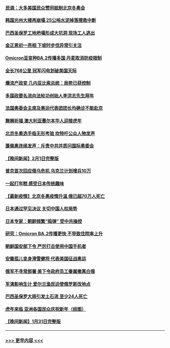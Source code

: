 #### [民调：大多美国民众赞同抵制北京冬奥会](../pages/prog202/a103337831.md?t=02021850) 
#### [韩国光州大楼再崩塌 25公吨水泥掉落搜救中断](../pages/prog202/a103337799.md?t=02021850) 
#### [巴西圣保罗工地坍塌形成大坑洞 现场工人逃出](../pages/prog202/a103337761.md?t=02021850) 
#### [金正恩初一亮相 下坡时步伐异常引关注](../pages/prog202/a103337694.md?t=02021850) 
#### [Omicron亚变种BA.2传播多国 丹麦取消防疫限制](../pages/prog202/a103337600.md?t=02021850) 
#### [全长768公里 冠军闪电划破美国天际](../pages/prog202/a103337663.md?t=02021850) 
#### [爆流产政变 几内亚比索总统：局势已获控制](../pages/prog202/a103337660.md?t=02021850) 
#### [多国政要名流向法轮功创始人李洪志先生拜年](../pages/prog202/a103336968.md?t=02021850) 
#### [法国奥委会主席及奥运代表团团长均确诊不能赴京](../pages/prog202/a103337398.md?t=02021850) 
#### [舞狮祈福 澳大利亚墨尔本华人迎接虎年](../pages/prog202/a103336946.md?t=02021850) 
#### [北京冬奥选手临无形考验 坎特吁公众人物发声](../pages/prog202/a103337041.md?t=02021850) 
#### [蓬佩奥连续发声：斥责中共并质问国际奥委会](../pages/prog202/a103337015.md?t=02021850) 
#### [【晚间新闻】2月1日完整版](../pages/prog202/a103337542.md?t=02021850) 
#### [普京首次回应俄乌危机 乌克兰计划增兵10万](../pages/prog202/a103337025.md?t=02021850) 
#### [一起打年糕 感受日本传统趣味](../pages/prog202/a103336993.md?t=02021850) 
#### [【最新疫情】北京冬奥疫情升温 俄已超70万人死亡](../pages/prog202/a103336831.md?t=02021850) 
#### [日本通过罕见决议 关切中国人权局势](../pages/prog202/a103336814.md?t=02021850) 
#### [日本专家：朝鲜频繁“捣弹” 受中共操控](../pages/prog202/a103336801.md?t=02021850) 
#### [研究：Omicron BA.2传播更快 不导致住院率上升](../pages/prog202/a103336699.md?t=02021850) 
#### [朝鲜国安部下令 严厉打击使用中国手机者](../pages/prog202/a103336703.md?t=02021850) 
#### [安徽孤儿变身滑雪健将 代表美国征战奥运](../pages/prog202/a103336669.md?t=02021850) 
#### [俄军不寻常部署 美下令政府员工眷属撤离白俄](../pages/prog202/a103336612.md?t=02021850) 
#### [军演影响生计 爱尔兰渔民迫使俄罗斯改地点](../pages/prog202/a103336583.md?t=02021850) 
#### [巴西圣保罗大雨引发土石流 至少24人死亡](../pages/prog202/a103336395.md?t=02021850) 
#### [虎年来临 亚洲各国民众庆祝新年（组图）](../pages/prog202/a103336399.md?t=02021850) 
#### [【晚间新闻】1月31日完整版](../pages/prog202/a103336340.md?t=02021850) 

----
#### [ >>> 更早内容 <<< ](../indexes/prog202-earlier.md)
